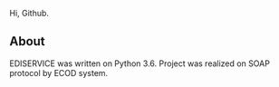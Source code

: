 
Hi, Github.

About
---------
EDISERVICE was written on Python 3.6. Project was realized on SOAP protocol by ECOD system.
